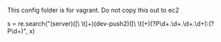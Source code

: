 This config folder is for vagrant. Do not copy this out to ec2


s = re.search("(server)([\ \t]+)(dev-push2)([\ \t]+)(?P<ip>\d+\.\d+.\d+.\d+):(?P<port>\d+)", x)
